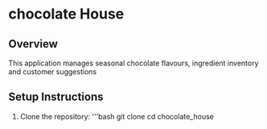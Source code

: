 # chocolate House

## Overview
This application manages seasonal chocolate flavours, ingredient inventory and customer suggestions

## Setup Instructions
1. Clone the repository:
   '''bash
   git clone <repo-link>
   cd chocolate_house
